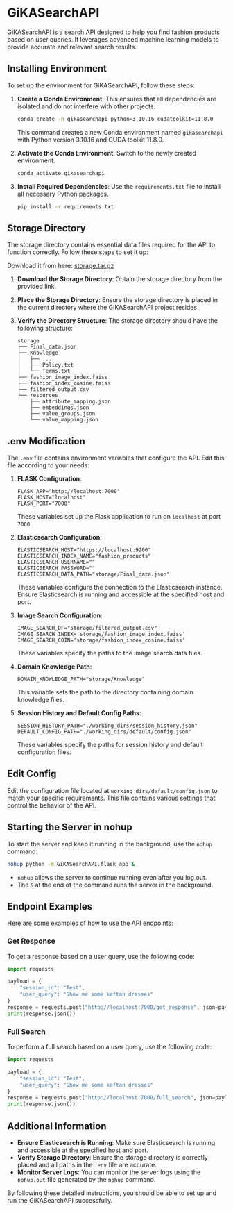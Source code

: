 # GiKASearchAPI

GiKASearchAPI is a search API designed to help you find fashion products based on user queries. It leverages advanced machine learning models to provide accurate and relevant search results.

## Installing Environment

To set up the environment for GiKASearchAPI, follow these steps:

1. **Create a Conda Environment**: This ensures that all dependencies are isolated and do not interfere with other projects.
    ```bash
    conda create -n gikasearchapi python=3.10.16 cudatoolkit=11.8.0
    ```
    This command creates a new Conda environment named `gikasearchapi` with Python version 3.10.16 and CUDA toolkit 11.8.0.

2. **Activate the Conda Environment**: Switch to the newly created environment.
    ```bash
    conda activate gikasearchapi
    ```

3. **Install Required Dependencies**: Use the `requirements.txt` file to install all necessary Python packages.
    ```bash
    pip install -r requirements.txt
    ```

## Storage Directory

The storage directory contains essential data files required for the API to function correctly. Follow these steps to set it up: 

Download it from here: [storage.tar.gz](https://drive.google.com/file/d/1FIl7Qf_XCaXYnEJqDusBeHiY-ElZEdPK/view?usp=sharing)

1. **Download the Storage Directory**: Obtain the storage directory from the provided link.

2. **Place the Storage Directory**: Ensure the storage directory is placed in the current directory where the GiKASearchAPI project resides.

3. **Verify the Directory Structure**: The storage directory should have the following structure:
    ```
    storage
    ├── Final_data.json
    ├── Knowledge
    │   ├── ...
    │   ├── Policy.txt
    │   └── Terms.txt
    ├── fashion_image_index.faiss
    ├── fashion_index_cosine.faiss
    ├── filtered_output.csv
    └── resources
        ├── attribute_mapping.json
        ├── embeddings.json
        ├── value_groups.json
        └── value_mapping.json
    ```

## .env Modification

The `.env` file contains environment variables that configure the API. Edit this file according to your needs:

1. **FLASK Configuration**:
    ```
    FLASK_APP="http://localhost:7000"
    FLASK_HOST="localhost"
    FLASK_PORT="7000"
    ```
    These variables set up the Flask application to run on `localhost` at port `7000`.

2. **Elasticsearch Configuration**:
    ```
    ELASTICSEARCH_HOST="https://localhost:9200"
    ELASTICSEARCH_INDEX_NAME="fashion_products"
    ELASTICSEARCH_USERNAME=""
    ELASTICSEARCH_PASSWORD=""
    ELASTICSEARCH_DATA_PATH="storage/Final_data.json"
    ```
    These variables configure the connection to the Elasticsearch instance. Ensure Elasticsearch is running and accessible at the specified host and port.

3. **Image Search Configuration**:
    ```
    IMAGE_SEARCH_DF="storage/filtered_output.csv"
    IMAGE_SEARCH_INDEX='storage/fashion_image_index.faiss'
    IMAGE_SEARCH_COIN='storage/fashion_index_cosine.faiss'
    ```
    These variables specify the paths to the image search data files.

4. **Domain Knowledge Path**:
    ```
    DOMAIN_KNOWLEDGE_PATH="storage/Knowledge"
    ```
    This variable sets the path to the directory containing domain knowledge files.

5. **Session History and Default Config Paths**:
    ```
    SESSION_HISTORY_PATH="./working_dirs/session_history.json"
    DEFAULT_CONFIG_PATH="./working_dirs/default/config.json"
    ```
    These variables specify the paths for session history and default configuration files.

## Edit Config

Edit the configuration file located at `working_dirs/default/config.json` to match your specific requirements. This file contains various settings that control the behavior of the API.

## Starting the Server in nohup

To start the server and keep it running in the background, use the `nohup` command:

```bash
nohup python -m GiKASearchAPI.flask_app &
```

- `nohup` allows the server to continue running even after you log out.
- The `&` at the end of the command runs the server in the background.

## Endpoint Examples

Here are some examples of how to use the API endpoints:

### Get Response

To get a response based on a user query, use the following code:

```python
import requests

payload = {
    "session_id": "Test",
    "user_query": "Show me some kaftan dresses"
}
response = requests.post("http://localhost:7000/get_response", json=payload)
print(response.json())
```

### Full Search

To perform a full search based on a user query, use the following code:

```python
import requests

payload = {
    "session_id": "Test",
    "user_query": "Show me some kaftan dresses"
}
response = requests.post("http://localhost:7000/full_search", json=payload)
print(response.json())
```

## Additional Information

- **Ensure Elasticsearch is Running**: Make sure Elasticsearch is running and accessible at the specified host and port.
- **Verify Storage Directory**: Ensure the storage directory is correctly placed and all paths in the `.env` file are accurate.
- **Monitor Server Logs**: You can monitor the server logs using the `nohup.out` file generated by the `nohup` command.

By following these detailed instructions, you should be able to set up and run the GiKASearchAPI successfully.